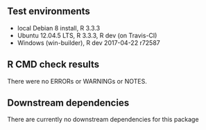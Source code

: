 ## Test environments
* local Debian 8 install, R 3.3.3
* Ubuntu 12.04.5 LTS, R 3.3.3, R dev (on Travis-CI)
* Windows (win-builder), R dev 2017-04-22 r72587

## R CMD check results
There were no ERRORs or WARNINGs or NOTES. 

## Downstream dependencies
There are currently no downstream dependencies for this package
